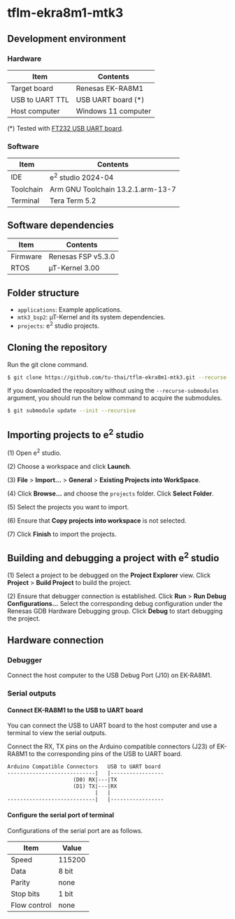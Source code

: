 # tflm-ekra8m1-mtk3

## Development environment

### Hardware

| Item            | Contents            |
| --------------- | ------------------- |
| Target board    | Renesas EK-RA8M1    |
| USB to UART TTL | USB UART board (*)  |
| Host computer   | Windows 11 computer |

(*) Tested with [FT232 USB UART board](https://www.waveshare.com/ft232-usb-uart-board-micro.htm).

### Software

| Item      | Contents                          |
| --------- | --------------------------------- |
| IDE       | e<sup>2</sup> studio 2024-04      |
| Toolchain | Arm GNU Toolchain 13.2.1.arm-13-7 |
| Terminal  | Tera Term 5.2                     |

## Software dependencies

| Item     | Contents           |
| -------- | ------------------ |
| Firmware | Renesas FSP v5.3.0 |
| RTOS     | µT-Kernel 3.00     |

## Folder structure

* `applications`: Example applications.
* `mtk3_bsp2`: µT-Kernel and its system dependencies.
* `projects`: e<sup>2</sup> studio projects.

## Cloning the repository

Run the git clone command.

```bash
$ git clone https://github.com/tu-thai/tflm-ekra8m1-mtk3.git --recurse-submodules
```

If you downloaded the repository without using the `--recurse-submodules` argument, you should run the below command to acquire the submodules.

```bash
$ git submodule update --init --recursive
```

## Importing projects to e<sup>2</sup> studio

(1) Open e<sup>2</sup> studio.

(2) Choose a workspace and click **Launch**.

(3) **File** > **Import...** > **General** > **Existing Projects into WorkSpace**.

(4) Click **Browse...** and choose the `projects` folder. Click **Select Folder**.

(5) Select the projects you want to import.

(6) Ensure that **Copy projects into workspace** is not selected.

(7) Click **Finish** to import the projects.

## Building and debugging a project with e<sup>2</sup> studio

(1) Select a project to be debugged on the **Project Explorer** view. Click
**Project** > **Build Project** to build the project.

(2) Ensure that debugger connection is established. Click **Run** >
**Run Debug Configurations...** Select the corresponding debug configuration
under the Renesas GDB Hardware Debugging group. Click **Debug** to start
debugging the project.


## Hardware connection

### Debugger

Connect the host computer to the USB Debug Port (J10) on EK-RA8M1.

### Serial outputs

#### Connect EK-RA8M1 to the USB to UART board

You can connect the USB to UART board to the host computer and use a terminal
to view the serial outputs.

Connect the RX, TX pins on the Arduino compatible connectors (J23) of EK-RA8M1
to the corresponding pins of the USB to UART board.

```txt
Arduino Compatible Connectors   USB to UART board
----------------------------|   |-----------------
                     (D0) RX|---|TX
                     (D1) TX|---|RX
                            |   |
----------------------------|   |-----------------
```

#### Configure the serial port of terminal

Configurations of the serial port are as follows.

| Item         | Value  |
| ------------ | ------ |
| Speed        | 115200 |
| Data         | 8 bit  |
| Parity       | none   |
| Stop bits    | 1 bit  |
| Flow control | none   |
